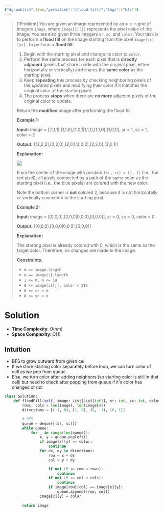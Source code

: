 ```yaml
---
{"dg-publish":true,"permalink":"/flood-fill/","tags":["bfs"]}
---
```


>[!Problem]
>You are given an image represented by an `m x n` grid of integers `image`, where `image[i][j]` represents the pixel value of the image. You are also given three integers `sr`, `sc`, and `color`. Your task is to perform a **flood fill** on the image starting from the pixel `image[sr][sc]`.
> To perform a **flood fill**:
> 
> 1. Begin with the starting pixel and change its color to `color`.
> 2. Perform the same process for each pixel that is **directly adjacent** (pixels that share a side with the original pixel, either horizontally or vertically) and shares the **same color** as the starting pixel.
> 3. Keep **repeating** this process by checking neighboring pixels of the _updated_ pixels and modifying their color if it matches the original color of the starting pixel.
> 4. The process **stops** when there are **no more** adjacent pixels of the original color to update.
> 
> Return the **modified** image after performing the flood fill.
> 
> **Example 1:**
> 
> **Input:** image = [[1,1,1],[1,1,0],[1,0,1\|1,1,1],[1,1,0],[1,0,1]], sr = 1, sc = 1, color = 2
> 
> **Output:** [[2,2,2],[2,2,0],[2,0,1\|2,2,2],[2,2,0],[2,0,1]]
> 
> **Explanation:**
> 
> ![](https://assets.leetcode.com/uploads/2021/06/01/flood1-grid.jpg)
> 
> From the center of the image with position `(sr, sc) = (1, 1)` (i.e., the red pixel), all pixels connected by a path of the same color as the starting pixel (i.e., the blue pixels) are colored with the new color.
> 
> Note the bottom corner is **not** colored 2, because it is not horizontally or vertically connected to the starting pixel.
> 
> **Example 2:**
> 
> **Input:** image = [[0,0,0],[0,0,0\|0,0,0],[0,0,0]], sr = 0, sc = 0, color = 0
> 
> **Output:** [[0,0,0],[0,0,0\|0,0,0],[0,0,0]]
> 
> **Explanation:**
> 
> The starting pixel is already colored with 0, which is the same as the target color. Therefore, no changes are made to the image.
> 
> **Constraints:**
> 
> - `m == image.length`
> - `n == image[i].length`
> - `1 <= m, n <= 50`
> - `0 <= image[i][j], color < 216`
> - `0 <= sr < m`
> - `0 <= sc < n`

# Solution
- **Time Complexity**: $O(nm)$
- **Space Complexity**: $O(1)$
## Intuition
- BFS to grow outward from given cell
- If we store starting color separately before loop, we can turn color of cell as we pop from queue
- Else, we turn color after adding neighbors (so starting color is still in that cell) but need to check after popping from queue if it's color has changed or not
```python
class Solution:
    def floodFill(self, image: List[List[int]], sr: int, sc: int, color: int) -> List[List[int]]:
        rows, cols = len(image), len(image[0])
        directions = [(-1, 0), (1, 0), (0, -1), (0, 1)]

        # BFS
        queue = deque([(sr, sc)])
        while queue:
            for _ in range(len(queue)):
                x, y = queue.popleft()
                if image[x][y] == color:
                    continue
                for dx, dy in directions:
                    row = x + dx
                    col = y + dy

                    if not (0 <= row < rows):
                        continue
                    if not (0 <= col < cols):
                        continue
                    if image[row][col] == image[x][y]:
                        queue.append((row, col))
                image[x][y] = color
        
        return image
```